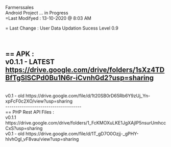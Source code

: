 Farmerssales
<br>
Android Project ... in Progress <br>
=Last Modifyed : 13-10-2020  @ 8:03 AM

= Last Change : User Data Updation Sucess Level 0.9

<br>

== APK  : <br> 
v0.1.1 - LATEST
https://drive.google.com/drive/folders/1sXz4TDBfTgSlSCPd0Bu1N6r-iCvnhGd2?usp=sharing
<br>
-------------------------------------
<br>
v0.1 - old
  https://drive.google.com/file/d/1t20SB0rD65Rb6Y9zUj_Yn-xpFcF0c2XO/view?usp=sharing
<br>
-------------------------------------
<br>
== PHP Rest API Files : <br> 
v0.1.1
https://drive.google.com/drive/folders/1_FcKMOXuLKE1JgXAjIP5nsurUmhccCxS?usp=sharing

<br> 
v0.1 - old
  https://drive.google.com/file/d/1T_gD7O0Ozjj-_gPHY-hlvhOgI_vF8vau/view?usp=sharing
